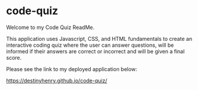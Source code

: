 # code-quiz
Welcome to my Code Quiz ReadMe.

This application uses Javascript, CSS, and HTML fundamentals to create an interactive coding quiz where the user can answer questions,
will be informed if their answers are correct or incorrect and will be given a final score.

Please see the link to my deployed application below:

https://destinyhenry.github.io/code-quiz/
